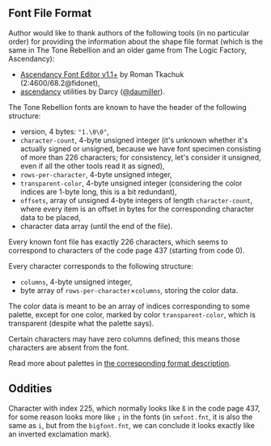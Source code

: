 ﻿Font File Format
----------------

Author would like to thank authors of the following tools (in no particular order) for providing the information about the shape file format (which is the same in The Tone Rebellion and an older game from The Logic Factory, Ascendancy):

- [Ascendancy Font Editor v1.1+][ascendancy-font-editor] by Roman Tkachuk (2:4600/68.2@fidonet),
- [ascendancy][daumiller.ascendancy] utilities by Darcy ([@daumiller][daumiller]).

The Tone Rebellion fonts are known to have the header of the following structure:
- version, 4 bytes: `"1.\0\0"`,
- `character-count`, 4-byte unsigned integer (it's unknown whether it's actually signed or unsigned, because we have font specimen consisting of more than 226 characters; for consistency, let's consider it unsigned, even if all the other tools read it as signed),
- `rows-per-character`, 4-byte unsigned integer,
- `transparent-color`, 4-byte unsigned integer (considering the color indices are 1-byte long, this is a bit redundant),
- `offsets`, array of unsigned 4-byte integers of length `character-count`, where every item is an offset in bytes for the corresponding character data to be placed,
- character data array (until the end of the file).

Every known font file has exactly 226 characters, which seems to correspond to characters of the code page 437 (starting from code 0).

Every character corresponds to the following structure:

- `columns`, 4-byte unsigned integer,
- byte array of `rows-per-character`×`columns`, storing the color data.

The color data is meant to be an array of indices corresponding to some palette, except for one color, marked by color `transparent-color`, which is transparent (despite what the palette says).

Certain characters may have zero columns defined; this means those characters are absent from the font.

Read more about palettes in [the corresponding format description][docs.pal].

## Oddities

Character with index 225, which normally looks like `ß` in the code page 437, for some reason looks more like `¡` in the fonts (in `smfont.fnt`, it is also the same as `i`, but from the `bigfont.fnt`, we can conclude it looks exactly like an inverted exclamation mark).

[ascendancy-font-editor]: https://www.extractor.ru/files/cbd334b175b9b8721a653077e37cbabd/
[daumiller.ascendancy]: https://github.com/daumiller/ascendancy
[daumiller]: https://github.com/daumiller
[docs.pal]: pal.md
